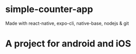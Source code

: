 # simple-counter-app
Made with react-native, expo-cli, native-base, nodejs & git
# A project for android and iOS
